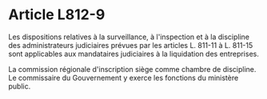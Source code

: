 # Article L812-9

Les dispositions relatives à la surveillance, à l'inspection et à la discipline des administrateurs judiciaires prévues par les articles L. 811-11 à L. 811-15 sont applicables aux mandataires judiciaires à la liquidation des entreprises.

La commission régionale d'inscription siège comme chambre de discipline. Le commissaire du Gouvernement y exerce les fonctions du ministère public.

